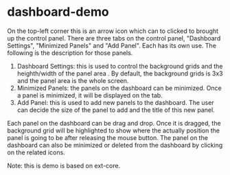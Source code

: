 # dashboard-demo

On the top-left corner this is an arrow icon which can to clicked to brought up the control panel. There are three tabs on the control panel, "Dashboard Settings", "Minimized Panels" and "Add Panel". Each has its own use. The following is the description for those panels.

1. Dashboard Settings: this is used to control the background grids and the heighth/width of the panel area . By default, the background grids is 3x3 and the panel area is the whole screen.
2. Minimized Panels: the panels on the dashboard can be minimized. Once a panel is minimized, it will be displayed on the tab.
3. Add Panel: this is used to add new panels to the dashboard. The user can decide the size of the panel to add and the title of this new panel.

Each panel on the dashboard can be drag and drop. Once it is dragged, the background grid will be highlighted to show where the actually position the panel is going to be after releasing the mouse button. The panel on the dashboard can also be minimized or deleted from the dashboard by clicking on the related icons.

Note: this is demo is based on ext-core. 
